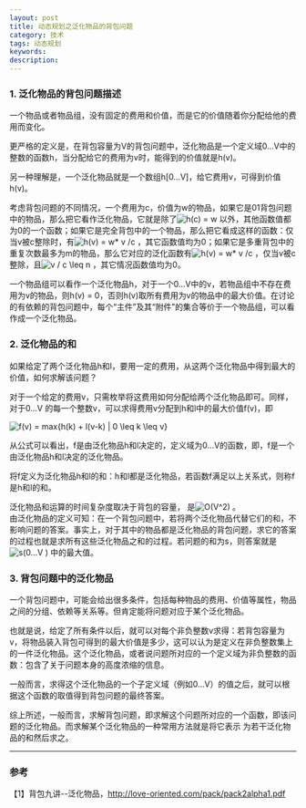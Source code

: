 ```yaml
---
layout: post
title: 动态规划之泛化物品的背包问题
category: 技术
tags: 动态规划
keywords:
description:
---
```


### 1. 泛化物品的背包问题描述

一个物品或者物品组，没有固定的费用和价值，而是它的价值随着你分配给他的费用而变化。

更严格的定义是，在背包容量为V的背包问题中，泛化物品是一个定义域0...V中的整数的函数h，当分配给它的费用为v时，能得到的价值就是h(v)。

另一种理解是，一个泛化物品就是一个数组h[0...V]，给它费用v，可得到价值h(v)。

<div>考虑背包问题的不同情况，一个费用为c，价值为w的物品，如果它是01背包问题中的物品，那么把它看作泛化物品，它就是除了<img src="http://latex.codecogs.com/gif.latex?h(c) = w})" title="h(c) = w" /> 以外，其他函数值都为0的一个函数；如果它是完全背包中的一个物品，那么把它看成这样的函数：仅当v被c整除时，有<img src="http://latex.codecogs.com/gif.latex?h(v) = w* (v /c)})" title="h(v) = w* v /c" /> ，其它函数值均为0；如果它是多重背包中的重复次数最多为m的物品，那么它对应的泛化函数有<img src="http://latex.codecogs.com/gif.latex?h(v) = w* v / c" title="h(v) = w* v /c" />  ，仅当v被c整除，且<img src="http://latex.codecogs.com/gif.latex?v / c \leq n" title="v / c \leq n" /> ，其它情况函数值均为0。</div>

一个物品组可以看作一个泛化物品h，对于一个0...V中的v，若物品组中不存在费用为v的物品，则h(v) = 0，否则h(v)取所有费用为v的物品中的最大价值。在讨论的有依赖的背包问题中，每个“主件”及其“附件”的集合等价于一个物品组，可以看作成一个泛化物品。

### 2. 泛化物品的和

如果给定了两个泛化物品h和l，要用一定的费用，从这两个泛化物品中得到最大的价值，如何求解该问题？

对于一个给定的费用v，只需枚举将这费用如何分配给两个泛化物品即可。同样，对于0...V 的每一个整数v，可以求得费用v分配到h和l中的最大价值f(v)，即

<img src="http://latex.codecogs.com/gif.latex?f(v) = max{h(k) + l(v-k) | 0 \leq k \leq v}" title="f(v) = max{h(k) + l(v-k) | 0 \leq k \leq v}" />

从公式可以看出，f是由泛化物品h和l决定的，定义域为0...V的函数，即，f是一个由泛化物品h和l决定的泛化物品。

将f定义为泛化物品h和l的和：h和l都是泛化物品，若函数f满足以上关系式，则称f是h和l的和。

<div>泛化物品和运算的时间复杂度取决于背包的容量， 是<img src="http://latex.codecogs.com/gif.latex?O(V^2)" title="O(V^2)" /> 。</div>

<div>由泛化物品的定义可知：在一个背包问题中，若将两个泛化物品代替它们的和，不影响问题的答案。事实上，对于其中的物品都是泛化物品的背包问题，求它的答案的过程也就是求所有这些泛化物品之和的过程。若问题的和为s，则答案就是<img src="http://latex.codecogs.com/gif.latex?s(0...V )" title="s(0...V )" /> 中的最大值。</div>

### 3. 背包问题中的泛化物品

一个背包问题中，可能会给出很多条件，包括每种物品的费用、价值等属性，物品之间的分组、依赖等关系等。但肯定能将问题对应于某个泛化物品。

也就是说，给定了所有条件以后，就可以对每个非负整数v求得：若背包容量为v，将物品装入背包可得到的最大价值是多少，这可以认为是定义在非负整数集上的一件泛化物品。这个泛化物品，或者说问题所对应的一个定义域为非负整数的函数：包含了关于问题本身的高度浓缩的信息。

一般而言，求得这个泛化物品的一个子定义域（例如0...V）的值之后，就可以根据这个函数的取值得到背包问题的最终答案。

综上所述，一般而言，求解背包问题，即求解这个问题所对应的一个函数，即该问题的泛化物品。而求解某个泛化物品的一种常用方法就是将它表示 为若干泛化物品的和然后求之。

<hr>

### 参考

【1】背包九讲--泛化物品，http://love-oriented.com/pack/pack2alpha1.pdf
